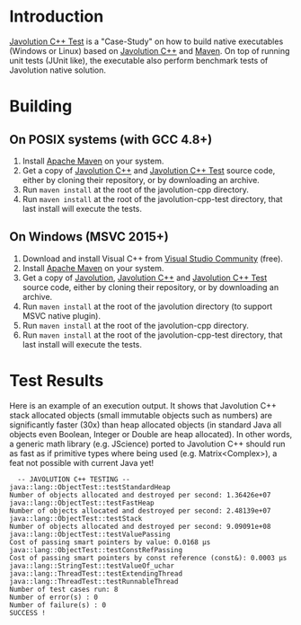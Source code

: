# Introduction

[Javolution C++ Test](https://github.com/javolution/javolution-cpp) is a "Case-Study" on how to build native executables
 (Windows or Linux) based on [Javolution C++](https://github.com/javolution/javolution-cpp) and [Maven](http://maven.apache.org/).
On top of running unit tests (JUnit like), the executable also perform benchmark tests of Javolution native solution.

# Building

## On POSIX systems (with GCC 4.8+)

1.  Install [Apache Maven](http://maven.apache.org/) on your system.
2.  Get a copy of [Javolution C++](https://github.com/javolution/javolution-cpp) and 
    [Javolution C++ Test](https://github.com/javolution/javolution-cpp-test) source code, either by cloning their 
    repository, or by downloading an archive.
3.  Run `maven install` at the root of the javolution-cpp directory.
4.  Run `maven install` at the root of the javolution-cpp-test directory, that last install will execute the tests.

## On Windows (MSVC 2015+)

1.  Download and install Visual C++ from [Visual Studio Community](https://www.visualstudio.com/vs/community/) (free).
2.  Install [Apache Maven](http://maven.apache.org/) on your system.
3.  Get a copy of [Javolution](https://github.com/javolution/javolution), 
    [Javolution C++](https://github.com/javolution/javolution-cpp) and 
    [Javolution C++ Test](https://github.com/javolution/javolution-cpp-test) source code, either by cloning their 
    repository, or by downloading an archive.
4.  Run `maven install` at the root of the javolution directory (to support MSVC native plugin).
5.  Run `maven install` at the root of the javolution-cpp directory.
6.  Run `maven install` at the root of the javolution-cpp-test directory, that last install will execute the tests.

# Test Results

Here is an example of an execution output. It shows that Javolution C++ stack allocated objects 
(small immutable objects such as numbers) are significantly faster (30x) than heap allocated objects (in standard Java
all objects even Boolean, Integer or Double are heap allocated). 
In other words, a generic math library (e.g. JScience) ported to Javolution C++ should run as fast as if primitive types
where being used (e.g. Matrix&lt;Complex&gt;), a feat not possible with current Java yet!

```
  -- JAVOLUTION C++ TESTING --
java::lang::ObjectTest::testStandardHeap
Number of objects allocated and destroyed per second: 1.36426e+07
java::lang::ObjectTest::testFastHeap
Number of objects allocated and destroyed per second: 2.48139e+07
java::lang::ObjectTest::testStack
Number of objects allocated and destroyed per second: 9.09091e+08
java::lang::ObjectTest::testValuePassing
Cost of passing smart pointers by value: 0.0168 μs
java::lang::ObjectTest::testConstRefPassing
Cost of passing smart pointers by const reference (const&): 0.0003 μs
java::lang::StringTest::testValueOf_uchar
java::lang::ThreadTest::testExtendingThread
java::lang::ThreadTest::testRunnableThread
Number of test cases run: 8
Number of error(s) : 0
Number of failure(s) : 0
SUCCESS !
```


